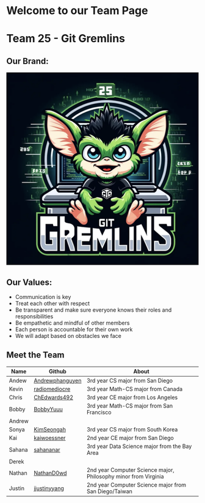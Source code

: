 # Welcome to our Team Page

# Team 25 - Git Gremlins

## Our Brand: 
![Logo](/admin/branding/Git%20Gremlins%20Logo.png)

## Our Values: 

- Communication is key
- Treat each other with respect
- Be transparent and make sure everyone knows their roles and responsibilities
- Be empathetic and mindful of other members
- Each person is accountable for their own work
- We will adapt based on obstacles we face

## Meet the Team

| Name | Github | About |
| --- | --- | --- |
| Andew | [Andrewphanguyen](https://github.com/andrewphanguyen)| 3rd year CS major from San Diego |
| Kevin | [radiomediocre](https://github.com/qiwenkevin) | 3rd year Math-CS major from Canada |
|Chris| [ChEdwards492](https://github.com/chedwards492) | 3rd year CE major from Los Angeles |
|Bobby| [BobbyYuuu](https://github.com/BobbyYuuuu) | 3rd year Math-CS major from San Francisco | 
|Andrew|||
|Sonya|  [KimSeongah](https://github.com/kimseongah) | 3rd year CS major from South Korea |
|Kai|[kaiwoessner](https://github.com/kaiwoessner)| 2nd year CE major from San Diego |
|Sahana|[sahananar](https://github.com/sahananar)| 3rd year Data Science major from the Bay Area |
|Derek||| 
|Nathan|[NathanD0wd](https://github.com/NathanD0wd)| 2nd year Computer Science major, Philosophy minor from Virginia |
|Justin|[jjustinyyang](https://github.com/jjustinyyang)|2nd year Computer Science major from San Diego/Taiwan|
